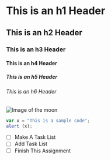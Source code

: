 # This is an h1 Header
## This is an h2 Header
### This is an h3 Header
#### This is an h4 Header
##### This is an h5 Header
###### This is an h6 Header
![Image of the moon](https://www.pexels.com/photo/photo-of-moon-47367)
```javascript
var x = "This is a sample code";
alert (x);
```
- [ ] Make A Task List
- [ ] Add Task List
- [ ] Finish This Assignment
